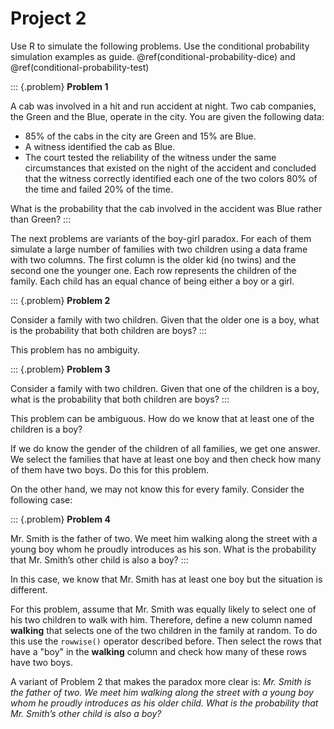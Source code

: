 # Project 2

Use R to simulate the following problems. Use the conditional probability simulation examples as guide. \@ref(conditional-probability-dice) and \@ref(conditional-probability-test)

::: {.problem}
**Problem 1**

A cab was involved in a hit and run accident at night. Two cab companies, the Green and the Blue, operate in the city. You are given the following data:

* 85% of the cabs in the city are Green and 15% are Blue.
* A witness identified the cab as Blue. 
* The court tested the reliability of the witness under the same circumstances that existed on the night of the accident and concluded that the witness correctly identified each one of the two colors 80% of the time and failed 20% of the time.

What is the probability that the cab involved in the accident was Blue rather than Green?
:::

The next problems are variants of the boy-girl paradox. For each of them simulate a large number of families with two children using a data frame with two columns. The first column is the older kid (no twins) and the second one the younger one. Each row represents the children of the family. Each child has an equal chance of being either a boy or a girl. 

::: {.problem}
**Problem 2**

Consider a family with two children. Given that the older one is a boy,  what is the probability that both children are boys?
:::

This problem has no ambiguity.

::: {.problem}
**Problem 3**

Consider a family with two children. Given that one of the children is a boy, what is the probability that both children are boys?
:::

This problem can be ambiguous. How do we know that at least one of the children is a boy?

If we do know the gender of the children of all families, we get one answer. We select the families that have at least one boy and then check how many of them have two boys. Do this for this problem.


On the other hand, we may not know this for every family. Consider the following case:


::: {.problem}
**Problem 4**

Mr. Smith is the father of two. We meet him walking along the street with a young boy whom he proudly introduces as his son. What is the probability that Mr. Smith’s other child is also a boy?
:::

In this case, we know that Mr. Smith has at least one boy but the situation is different.  

For this problem, assume that Mr. Smith was equally likely to select one of his two children to walk with him. Therefore, define a new column named **walking** that selects one of the two children in the family at random. To do this use the ```rowwise()``` operator described before. Then select the rows that have a "boy" in the **walking** column and check how many of these rows have two boys.

A variant of Problem 2 that makes the paradox more clear is: *Mr. Smith is the father of two. We meet him walking along the street with a young boy whom he proudly introduces as his older child. What is the probability that Mr. Smith’s other child is also a boy?*



